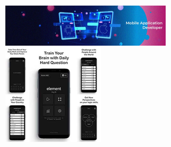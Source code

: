 
![alt text](https://github.com/emilmammadov/emilmammadov/blob/master/linkedin_wall.jpg?raw=true)
![alt text](https://github.com/emilmammadov/emilmammadov/blob/master/math%20copy.jpg?raw=true)
